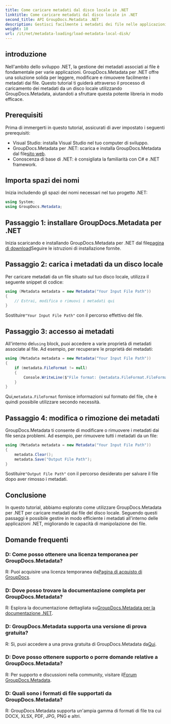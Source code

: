 ```yaml
---
title: Come caricare metadati dal disco locale in .NET
linktitle: Come caricare metadati dal disco locale in .NET
second_title: API GroupDocs.Metadata .NET
description: Gestisci facilmente i metadati dei file nelle applicazioni .NET con GroupDocs.Metadata per funzionalità avanzate di manipolazione dei file.
weight: 10
url: /it/net/metadata-loading/load-metadata-local-disk/
---
```

## introduzione
Nell'ambito dello sviluppo .NET, la gestione dei metadati associati ai file è fondamentale per varie applicazioni. GroupDocs.Metadata per .NET offre una soluzione solida per leggere, modificare e rimuovere facilmente i metadati dai file. Questo tutorial ti guiderà attraverso il processo di caricamento dei metadati da un disco locale utilizzando GroupDocs.Metadata, aiutandoti a sfruttare questa potente libreria in modo efficace.
## Prerequisiti
Prima di immergerti in questo tutorial, assicurati di aver impostato i seguenti prerequisiti:
- Visual Studio: installa Visual Studio nel tuo computer di sviluppo.
-  GroupDocs.Metadata per .NET: scarica e installa GroupDocs.Metadata dal file[sito web](https://releases.groupdocs.com/metadata/net/).
- Conoscenza di base di .NET: è consigliata la familiarità con C# e .NET framework.

## Importa spazi dei nomi
Inizia includendo gli spazi dei nomi necessari nel tuo progetto .NET:
```csharp
using System;
using GroupDocs.Metadata;
```
## Passaggio 1: installare GroupDocs.Metadata per .NET
 Inizia scaricando e installando GroupDocs.Metadata per .NET dal file[pagina di download](https://releases.groupdocs.com/metadata/net/)Seguire le istruzioni di installazione fornite.
## Passaggio 2: carica i metadati da un disco locale
Per caricare metadati da un file situato sul tuo disco locale, utilizza il seguente snippet di codice:
```csharp
using (Metadata metadata = new Metadata("Your Input File Path"))
{
    // Estrai, modifica o rimuovi i metadati qui
}
```
 Sostituire`"Your Input File Path"` con il percorso effettivo del file.
## Passaggio 3: accesso ai metadati
 All'interno del`using` block, puoi accedere a varie proprietà di metadati associate al file. Ad esempio, per recuperare le proprietà dei metadati:
```csharp
using (Metadata metadata = new Metadata("Your Input File Path"))
{
    if (metadata.FileFormat != null)
    {
        Console.WriteLine($"File format: {metadata.FileFormat.FileFormatType}");
    }
}
```
 Qui,`metadata.FileFormat` fornisce informazioni sul formato del file, che è quindi possibile utilizzare secondo necessità.
## Passaggio 4: modifica o rimozione dei metadati
GroupDocs.Metadata ti consente di modificare o rimuovere i metadati dai file senza problemi. Ad esempio, per rimuovere tutti i metadati da un file:
```csharp
using (Metadata metadata = new Metadata("Your Input File Path"))
{
    metadata.Clear();
    metadata.Save("Output File Path");
}
```
 Sostituire`"Output File Path"` con il percorso desiderato per salvare il file dopo aver rimosso i metadati.

## Conclusione
In questo tutorial, abbiamo esplorato come utilizzare GroupDocs.Metadata per .NET per caricare metadati dai file del disco locale. Seguendo questi passaggi è possibile gestire in modo efficiente i metadati all'interno delle applicazioni .NET, migliorando le capacità di manipolazione dei file.

## Domande frequenti
### D: Come posso ottenere una licenza temporanea per GroupDocs.Metadata?
 R: Puoi acquisire una licenza temporanea da[Pagina di acquisto di GroupDocs](https://purchase.groupdocs.com/temporary-license/).
### D: Dove posso trovare la documentazione completa per GroupDocs.Metadata?
 R: Esplora la documentazione dettagliata su[GroupDocs.Metadata per la documentazione .NET](https://tutorials.groupdocs.com/metadata/net/).
### D: GroupDocs.Metadata supporta una versione di prova gratuita?
 R: Sì, puoi accedere a una prova gratuita di GroupDocs.Metadata da[Qui](https://releases.groupdocs.com/).
### D: Dove posso ottenere supporto o porre domande relative a GroupDocs.Metadata?
 R: Per supporto e discussioni nella community, visitare il[Forum GroupDocs.Metadata](https://forum.groupdocs.com/c/metadata/14).
### D: Quali sono i formati di file supportati da GroupDocs.Metadata?
R: GroupDocs.Metadata supporta un'ampia gamma di formati di file tra cui DOCX, XLSX, PDF, JPG, PNG e altri.